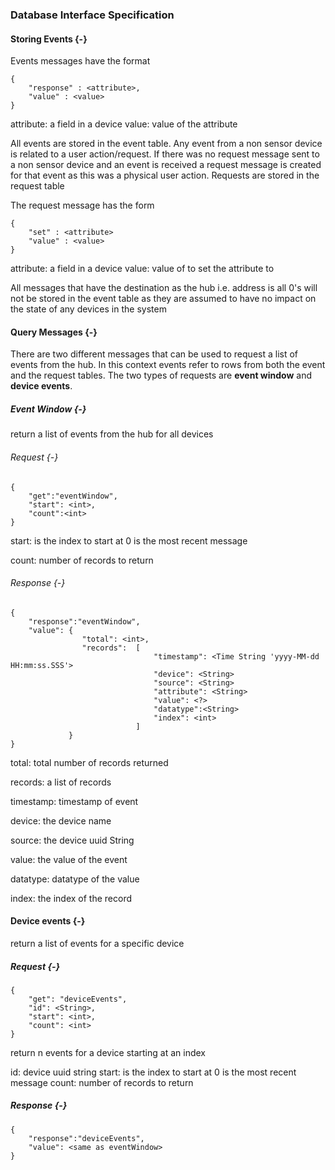 ### Database Interface Specification

#### Storing Events {-}

Events messages have the format

```
{ 
    "response" : <attribute>, 
    "value" : <value>
}
```

attribute: a field in a device
value: value of the attribute

All events are stored in the event table. Any event from a non sensor device is related to a user
action/request. If there was no request message sent to a non sensor device and an event is received
a request message is created for that event as this was a physical user action. Requests are stored
in the request table

The request message has the form

```
{
    "set" : <attribute>
    "value" : <value> 
}
```

attribute: a field in a device
value: value of to set the attribute to

All messages that have the destination as the hub i.e. address is all 0's will not be stored in the 
event table as they are assumed to have no impact on the state of any devices in the system

#### Query Messages {-}

There are two different messages that can be used to request a list of events from the hub. In this
context events refer to rows from both the event and the request tables. The two types of requests
are **event window** and **device events**.

##### Event Window {-}

return a list of events from the hub for all devices

###### Request {-}

```
{
    "get":"eventWindow", 
    "start": <int>, 
    "count":<int>
}
```


start: is the index to start at 0 is the most recent message 

count: number of records to return

###### Response {-}

``` 
{
    "response":"eventWindow", 
    "value": {
                "total": <int>,
                "records":  [
                                "timestamp": <Time String 'yyyy-MM-dd HH:mm:ss.SSS'>
                                "device": <String>
                                "source": <String>
                                "attribute": <String>
                                "value": <?>
                                "datatype":<String>
                                "index": <int>
                            ]
             }
}
```

total: total number of records returned 

records: a list of records

timestamp: timestamp of event

device: the device name

source: the device uuid String

value: the value of the event

datatype: datatype of the value

index: the index of the record

#### Device events {-}

return a list of events for a specific device

##### Request {-}

```
{
    "get": "deviceEvents",
    "id": <String>, 
    "start": <int>, 
    "count": <int>
}
```

return n events for a device starting at an index

id: device uuid string
start: is the index to start at 0 is the most recent message 
count: number of records to return


##### Response {-}

``` 
{
    "response":"deviceEvents", 
    "value": <same as eventWindow>
}
```

